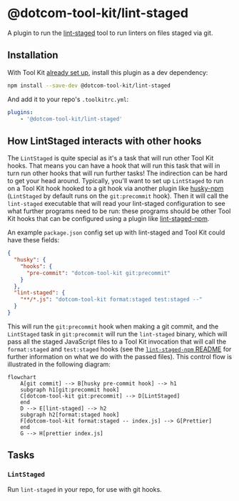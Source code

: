 # @dotcom-tool-kit/lint-staged

A plugin to run the [lint-staged](https://github.com/okonet/lint-staged) tool to run linters on files staged via git.

## Installation

With Tool Kit [already set up](https://github.com/financial-times/dotcom-tool-kit#installing-and-using-tool-kit), install this plugin as a dev dependency:

```sh
npm install --save-dev @dotcom-tool-kit/lint-staged
```

And add it to your repo's `.toolkitrc.yml`:

```yaml
plugins:
    - '@dotcom-tool-kit/lint-staged'
```

## How LintStaged interacts with other hooks

The `LintStaged` is quite special as it's a task that will run other Tool Kit hooks. That means you can have a hook that will run this task that will in turn run other hooks that will run further tasks! The indirection can be hard to get your head around. Typically, you'll want to set up `LintStaged` to run on a Tool Kit hook hooked to a git hook via another plugin like [husky-npm](../husky-npm) (`LintStaged` by default runs on the `git:precommit` hook). Then it will call the `lint-staged` executable that will read your lint-staged configuration to see what further programs need to be run: these programs should be other Tool Kit hooks that can be configured using a plugin like [lint-staged-npm](../lint-staged-npm).

An example `package.json` config set up with lint-staged and Tool Kit could have these fields:

```json
{
  "husky": {
    "hooks": {
      "pre-commit": "dotcom-tool-kit git:precommit"
    }
  },
  "lint-staged": {
    "**/*.js": "dotcom-tool-kit format:staged test:staged --"
  }
}
```

This will run the `git:precommit` hook when making a git commit, and the `LintStaged` task in `git:precommit` will run the `lint-staged` binary, which will pass all the staged JavaScript files to a Tool Kit invocation that will call the `format:staged` and `test:staged` hooks (see the [`lint-staged-npm` README](../lint-staged-npm/readme.md) for further information on what we do with the passed files). This control flow is illustrated in the following diagram:

```mermaid
flowchart
    A[git commit] --> B[husky pre-commit hook] --> h1
    subgraph h1[git:precommit hook]
    C[dotcom-tool-kit git:precommit] --> D[LintStaged]
    end
    D --> E[lint-staged] --> h2
    subgraph h2[format:staged hook]
    F[dotcom-tool-kit format:staged -- index.js] --> G[Prettier]
    end
    G --> H[prettier index.js]
```

<!-- begin autogenerated docs -->
## Tasks

### `LintStaged`

Run `lint-staged` in your repo, for use with git hooks.
<!-- end autogenerated docs -->
